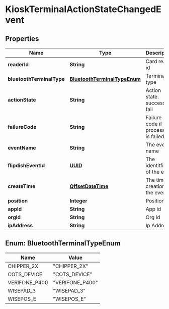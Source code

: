 
# KioskTerminalActionStateChangedEvent

## Properties
Name | Type | Description | Notes
------------ | ------------- | ------------- | -------------
**readerId** | **String** | Card reader id |  [optional]
**bluetoothTerminalType** | [**BluetoothTerminalTypeEnum**](#BluetoothTerminalTypeEnum) | Terminal type |  [optional]
**actionState** | **String** | Action state. success or fail |  [optional]
**failureCode** | **String** | Failure code if processing is failed |  [optional]
**eventName** | **String** | The event name |  [optional]
**flipdishEventId** | [**UUID**](UUID.md) | The identitfier of the event |  [optional]
**createTime** | [**OffsetDateTime**](OffsetDateTime.md) | The time of creation of the event |  [optional]
**position** | **Integer** | Position |  [optional]
**appId** | **String** | App id |  [optional]
**orgId** | **String** | Org id |  [optional]
**ipAddress** | **String** | Ip Address |  [optional]


<a name="BluetoothTerminalTypeEnum"></a>
## Enum: BluetoothTerminalTypeEnum
Name | Value
---- | -----
CHIPPER_2X | &quot;CHIPPER_2X&quot;
COTS_DEVICE | &quot;COTS_DEVICE&quot;
VERIFONE_P400 | &quot;VERIFONE_P400&quot;
WISEPAD_3 | &quot;WISEPAD_3&quot;
WISEPOS_E | &quot;WISEPOS_E&quot;




